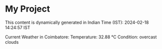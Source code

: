 # My Project

This content is dynamically generated in Indian Time (IST): 2024-02-18 14:24:57 IST


Current Weather in Coimbatore:
Temperature: 32.88 °C
Condition: overcast clouds
